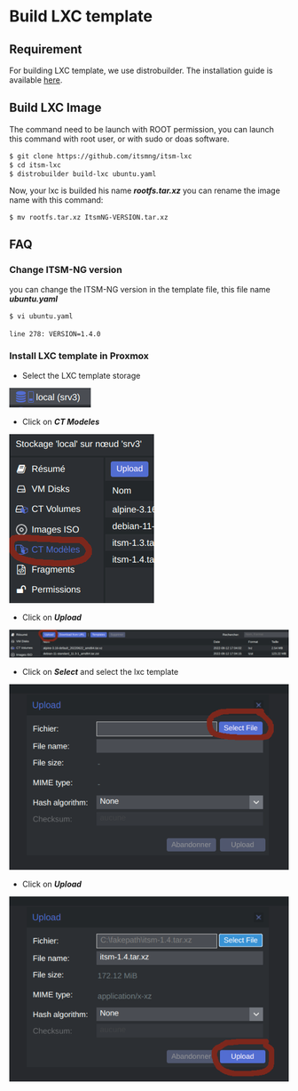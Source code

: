 # Build LXC template

## Requirement
For building LXC template, we use distrobuilder. The installation guide is available [here](https://github.com/lxc/distrobuilder#installing-from-source).
## Build LXC Image
The command need to be launch with ROOT permission, you can launch this command with root user, or with sudo or doas software.

	$ git clone https://github.com/itsmng/itsm-lxc
	$ cd itsm-lxc
	$ distrobuilder build-lxc ubuntu.yaml
Now, your lxc is builded his name ***rootfs.tar.xz*** you can rename the image name with this command:
		
	$ mv rootfs.tar.xz ItsmNG-VERSION.tar.xz
## FAQ
### Change ITSM-NG version
you can change the ITSM-NG version in the template file, this file name ***ubuntu.yaml***
	
	$ vi ubuntu.yaml

	line 278: VERSION=1.4.0

### Install LXC template in Proxmox
* Select the LXC template storage

![](Docs/step1.png)

* Click on ***CT Modeles***

![](Docs/step2.png)

* Click on ***Upload***

![](Docs/step3.png)

* Click on ***Select*** and select the lxc template

![](Docs/step4.png)

* Click on ***Upload***

![](Docs/step5.png)
